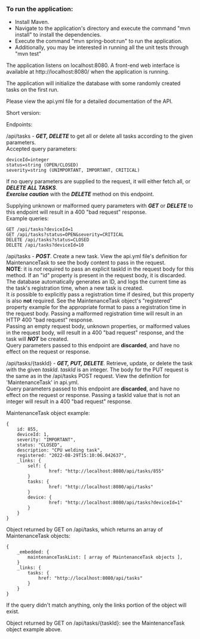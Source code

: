 ### To run the application: 
* Install Maven.
* Navigate to the application's directory and execute the command "mvn install" to install the dependencies.
* Execute the command "mvn spring-boot:run" to run the application.
* Additionally, you may be interested in running all the unit tests through "mvn test"

The application listens on localhost:8080. A front-end web interface is available at http://localhost:8080/ when the application is running.  

The application will initialize the database with some randomly created tasks on the first run.  

Please view the api.yml file for a detailed documentation of the API.

Short version:

Endpoints:

/api/tasks - _**GET, DELETE**_ to get all or delete all tasks according to the given parameters.  
Accepted query parameters:
```
deviceId=integer
status=string (OPEN/CLOSED)
severity=string (UNIMPORTANT, IMPORTANT, CRITICAL)  
```
If no query parameters are supplied to the request, it will either fetch all, or _**DELETE ALL TASKS**_.  
_**Exercise caution**_ with the _**DELETE**_ method on this endpoint.  

Supplying unknown or malformed query parameters with _**GET**_ or _**DELETE**_ to this endpoint will result in a 400 "bad request" response.  
Example queries:
```
GET /api/tasks?deviceId=1
GET /api/tasks?status=OPEN&severity=CRITICAL
DELETE /api/tasks?status=CLOSED
DELETE /api/tasks?deviceId=10
```
  
/api/tasks - _**POST**_. Create a new task. View the api.yml file's definition for MaintenanceTask to see the body content to pass in the request.  
**NOTE**: it is _not_ required to pass an explicit taskId in the request body for this method. If an "id" property is present in the request body, it is discarded.  
The database automatically generates an ID, and logs the current time as the task's registration time, when a new task is created.  
It _is_ possible to explicitly pass a registration time if desired, but this property is also **not** required. See the MaintenanceTask object's "registered" property example for the appropriate format to pass a registration time in the request body. Passing a malformed registration time will result in an HTTP 400 "bad request" response.  
Passing an empty request body, unknown properties, or malformed values in the request body, will result in a 400 "bad request" response, and the task will _**NOT**_ be created.  
Query parameters passed to this endpoint are **discarded**, and have no effect on the request or response.  

/api/tasks/{taskId} - _**GET, PUT, DELETE**_. Retrieve, update, or delete the task with the given _taskId_. _taskId_ is an integer. The body for the PUT request is the same as in the /api/tasks POST request. View the definition for 'MaintenanceTask' in api.yml.  
Query parameters passed to this endpoint are **discarded**, and have no effect on the request or response. 
Passing a taskId value that is not an integer will result in a 400 "bad request" response.  

MaintenanceTask object example:
```
{
    id: 855,
    deviceId: 1,
    severity: "IMPORTANT",
    status: "CLOSED",
    description: "CPU welding task",
    registered: "2022-08-29T15:10:06.042637",
    _links: {
        self: {
                href: "http://localhost:8080/api/tasks/855"
        }
        tasks: {
                href: "http://localhost:8080/api/tasks"
        }
        device: {
                href: "http://localhost:8080/api/tasks?deviceId=1"
        }
    }
}
```
Object returned by GET on /api/tasks, which returns an array of MaintenanceTask objects:
```
{
    _embedded: {
        maintenanceTaskList: [ array of MaintenanceTask objects ],
    }
    _links: {
        tasks: {
            href: "http://localhost:8080/api/tasks"
        }
    }
}
```
If the query didn't match anything, only the links portion of the object will exist.  

Object returned by GET on /api/tasks/{taskId}: see the MaintenanceTask object example above.
